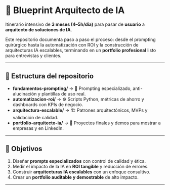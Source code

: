 # 🚀 Blueprint Arquitecto de IA


Itinerario intensivo de **3 meses (4–5h/día)** para pasar de **usuario** a **arquitecto de soluciones de IA**.  

Este repositorio documenta paso a paso el proceso: desde el prompting quirúrgico hasta la automatización con ROI y la construcción de arquitecturas IA escalables, terminando en un **portfolio profesional** listo para entrevistas y clientes.

---

## 📂 Estructura del repositorio

- **fundamentos-prompting/** → 🧱 Prompting especializado, anti-alucinación y plantillas de uso real.  
- **automatizacion-roi/** → ⚙️ Scripts Python, métricas de ahorro y dashboards con KPIs de negocio.  
- **arquitectura-escalable/** → 🏗️ Patrones arquitectónicos, MVPs y validación de calidad.  
- **portfolio-arquitecto-ia/** → 🎯 Proyectos finales y demos para mostrar a empresas y en LinkedIn.  

---

## 🎯 Objetivos

1. Diseñar **prompts especializados** con control de calidad y ética.  
2. Medir el impacto de la IA en **ROI tangible** y reducción de errores.  
3. Construir **arquitecturas IA escalables** con un enfoque consultivo.  
4. Crear un **portfolio auditable y demostrable** de alto impacto.  

---

